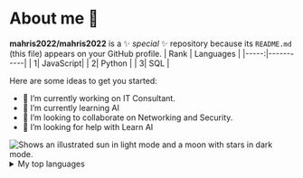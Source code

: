 # About me 👋


**mahris2022/mahris2022** is a ✨ _special_ ✨ repository because its `README.md` (this file) appears on your GitHub profile.
| Rank | Languages |
|-----:|-----------|
|     1| JavaScript|
|     2| Python    |
|     3| SQL       |

Here are some ideas to get you started:

- 🔭 I’m currently working on IT Consultant.
- 🌱 I’m currently learning AI
- 👯 I’m looking to collaborate on Networking and Security.
- 🤔 I’m looking for help with Learn AI

<picture>
  <source media="(prefers-color-scheme: dark)" srcset="https://user-images.githubusercontent.com/25423296/163456776-7f95b81a-f1ed-45f7-b7ab-8fa810d529fa.png">
  <source media="(prefers-color-scheme: light)" srcset="https://user-images.githubusercontent.com/25423296/163456779-a8556205-d0a5-45e2-ac17-42d089e3c3f8.png">
  <img alt="Shows an illustrated sun in light mode and a moon with stars in dark mode." src="https://user-images.githubusercontent.com/25423296/163456779-a8556205-d0a5-45e2-ac17-42d089e3c3f8.png">
</picture>
<details>
<summary>My top languages</summary>

| Rank | Languages |
|-----:|-----------|
|     1| JavaScript|
|     2| Python    |
|     3| SQL       |

</details>
  <!--
- 💬 Ask me about ...
- 📫 How to reach me: ...
- 😄 Pronouns: ...
- ⚡ Fun fact: ...
-->
